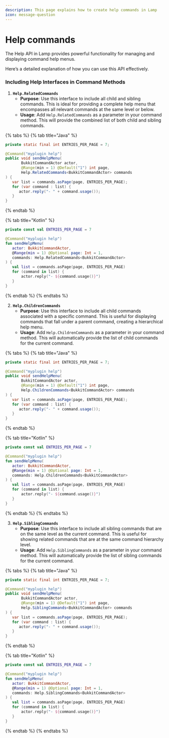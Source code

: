 ```yaml
---
description: This page explains how to create help commands in Lamp
icon: message-question
---
```


# Help commands

The Help API in Lamp provides powerful functionality for managing and displaying command help menus.&#x20;

Here’s a detailed explanation of how you can use this API effectively.

### Including Help Interfaces in Command Methods

1. **`Help.RelatedCommands`**
   * **Purpose**: Use this interface to include all child and sibling commands. This is ideal for providing a complete help menu that encompasses all relevant commands at the same level or below.
   * **Usage**: Add `Help.RelatedCommands` as a parameter in your command method. This will provide the combined list of both child and sibling commands.

{% tabs %}
{% tab title="Java" %}
```java
private static final int ENTRIES_PER_PAGE = 7;

@Command("myplugin help")
public void sendHelpMenu(
	   BukkitCommandActor actor,
	   @Range(min = 1) @Default("1") int page,
	   Help.RelatedCommands<BukkitCommandActor> commands
) {
   var list = commands.asPage(page, ENTRIES_PER_PAGE);
   for (var command : list) {
      actor.reply("- " + command.usage());
   }
}
```
{% endtab %}

{% tab title="Kotlin" %}
```kotlin
private const val ENTRIES_PER_PAGE = 7

@Command("myplugin help")
fun sendHelpMenu(
   actor: BukkitCommandActor,
   @Range(min = 1) @Optional page: Int = 1,
   commands: Help.RelatedCommands<BukkitCommandActor>
) {
   val list = commands.asPage(page, ENTRIES_PER_PAGE)
   for (command in list) {
	   actor.reply("- ${command.usage()}")
   }
}
```
{% endtab %}
{% endtabs %}

2. **`Help.ChildrenCommands`**
   * **Purpose**: Use this interface to include all child commands associated with a specific command. This is useful for displaying commands that fall under a parent command, creating a hierarchical help menu.
   * **Usage**: Add `Help.ChildrenCommands` as a parameter in your command method. This will automatically provide the list of child commands for the current command.

{% tabs %}
{% tab title="Java" %}
```java
private static final int ENTRIES_PER_PAGE = 7;

@Command("myplugin help")
public void sendHelpMenu(
	   BukkitCommandActor actor,
	   @Range(min = 1) @Default("1") int page,
	   Help.ChildrenCommands<BukkitCommandActor> commands
) {
   var list = commands.asPage(page, ENTRIES_PER_PAGE);
   for (var command : list) {
      actor.reply("- " + command.usage());
   }
}
```
{% endtab %}

{% tab title="Kotlin" %}
```kotlin
private const val ENTRIES_PER_PAGE = 7

@Command("myplugin help")
fun sendHelpMenu(
   actor: BukkitCommandActor,
   @Range(min = 1) @Optional page: Int = 1,
   commands: Help.ChildrenCommands<BukkitCommandActor>
) {
   val list = commands.asPage(page, ENTRIES_PER_PAGE)
   for (command in list) {
	   actor.reply("- ${command.usage()}")
   }
}
```
{% endtab %}
{% endtabs %}

3. **`Help.SiblingCommands`**
   * **Purpose**: Use this interface to include all sibling commands that are on the same level as the current command. This is useful for showing related commands that are at the same command hierarchy level.
   * **Usage**: Add `Help.SiblingCommands` as a parameter in your command method. This will automatically provide the list of sibling commands for the current command.

{% tabs %}
{% tab title="Java" %}
```java
private static final int ENTRIES_PER_PAGE = 7;

@Command("myplugin help")
public void sendHelpMenu(
	   BukkitCommandActor actor,
	   @Range(min = 1) @Default("1") int page,
	   Help.SiblingCommands<BukkitCommandActor> commands
) {
   var list = commands.asPage(page, ENTRIES_PER_PAGE);
   for (var command : list) {
      actor.reply("- " + command.usage());
   }
}
```
{% endtab %}

{% tab title="Kotlin" %}
```kotlin
private const val ENTRIES_PER_PAGE = 7

@Command("myplugin help")
fun sendHelpMenu(
   actor: BukkitCommandActor,
   @Range(min = 1) @Optional page: Int = 1,
   commands: Help.SiblingCommands<BukkitCommandActor>
) {
   val list = commands.asPage(page, ENTRIES_PER_PAGE)
   for (command in list) {
	   actor.reply("- ${command.usage()}")
   }
}
```
{% endtab %}
{% endtabs %}
